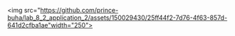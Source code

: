 <img src="https://github.com/prince-buha/lab_8_2_application_2/assets/150029430/25ff44f2-7d76-4f63-857d-641d2cfba1ae"width="250">
